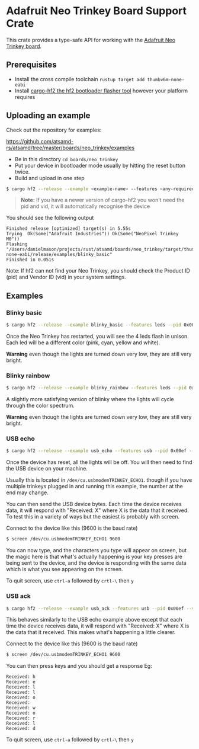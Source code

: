 # Adafruit Neo Trinkey Board Support Crate

This crate provides a type-safe API for working with the [Adafruit Neo Trinkey
board](https://www.adafruit.com/product/4870).

## Prerequisites
* Install the cross compile toolchain `rustup target add thumbv6m-none-eabi`
* Install [cargo-hf2 the hf2 bootloader flasher tool](https://crates.io/crates/cargo-hf2) however your platform requires

## Uploading an example
Check out the repository for examples:

https://github.com/atsamd-rs/atsamd/tree/master/boards/neo_trinkey/examples

* Be in this directory `cd boards/neo_trinkey`
* Put your device in bootloader mode usually by hitting the reset button twice.
* Build and upload in one step
```bash
$ cargo hf2 --release --example <example-name> --features <any-required-features> --pid 0x00ef --vid 0x239a
```
> **Note:** If you have a newer version of cargo-hf2 you won't need the pid and vid, it will automatically recognise the 
> device

You should see the following output
```text
Finished release [optimized] target(s) in 5.55s
Trying  Ok(Some("Adafruit Industries")) Ok(Some("NeoPixel Trinkey M0"))
Flashing "/Users/danielmason/projects/rust/atsamd/boards/neo_trinkey/target/thumbv6m-none-eabi/release/examples/blinky_basic"
Finished in 0.051s
```
Note: If hf2 can not find your Neo Trinkey, you should check the Product ID (pid) and Vendor ID (vid) in your system
settings.

## Examples

### Blinky basic

```bash
$ cargo hf2 --release --example blinky_basic --features leds --pid 0x00ef --vid 0x239a
```

Once the Neo Trinkey has restarted, you will see the 4 leds flash in unison. Each led will be a different color (pink,
cyan, yellow and white).

**Warning** even though the lights are turned down very low, they are still very bright.

### Blinky rainbow

```bash
$ cargo hf2 --release --example blinky_rainbow --features leds --pid 0x00ef --vid 0x239a
```

A slightly more satisfying version of blinky where the lights will cycle through the color spectrum.

**Warning** even though the lights are turned down very low, they are still very bright.

### USB echo

```bash
$ cargo hf2 --release --example usb_echo --features usb --pid 0x00ef --vid 0x239a
```

Once the device has reset, all the lights will be off. You will then need to find the USB device on your machine.

Usually this is located in `/dev/cu.usbmodemTRINKEY_ECHO1`. though if you have multiple trinkeys plugged in and running
this example, the number at the end may change.

You can then send the USB device bytes. Each time the device receives data, it will respond with "Received: X" where X
is the data that it received. To test this in a variety of ways but the easiest is probably with screen.

Connect to the device like this (9600 is the baud rate)

```bash
$ screen /dev/cu.usbmodemTRINKEY_ECHO1 9600
```

You can now type, and the characters you type will appear on screen, but the magic here is that what's actually
happening is your key presses are being sent to the device, and the device is responding with the same data which is
what you see appearing on the screen.

To quit screen, use `ctrl-a` followed by `crtl-\` then `y`

### USB ack

```bash
$ cargo hf2 --release --example usb_ack --features usb --pid 0x00ef --vid 0x239a
```

This behaves similarly to the USB echo example above except that each time the device receives data, it will respond
with "Received: X" where X is the data that it received. This makes what's happening a little clearer.

Connect to the device like this (9600 is the baud rate)

```bash
$ screen /dev/cu.usbmodemTRINKEY_ECHO1 9600
```

You can then press keys and you should get a response Eg:

```text
Received: h
Received: e
Received: l
Received: l
Received: o
Received:
Received: w
Received: o
Received: r
Received: l
Received: d
```

To quit screen, use `ctrl-a` followed by `crtl-\` then `y`
